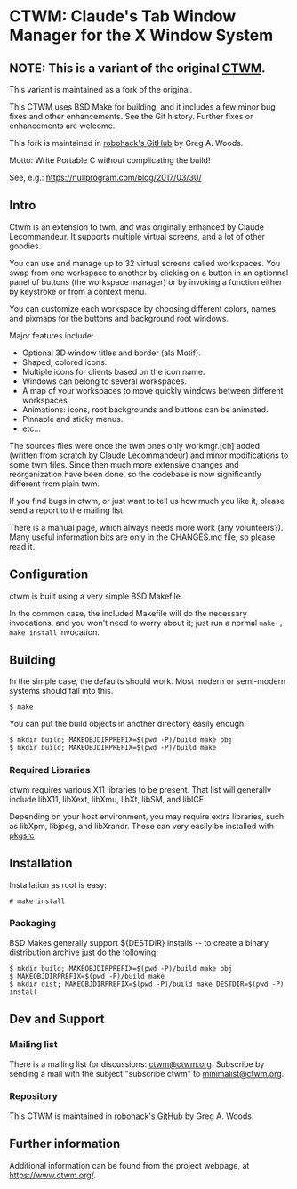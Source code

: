 # CTWM: Claude's Tab Window Manager for the X Window System

## NOTE:  This is a variant of the original [CTWM][CTWM].

This variant is maintained as a fork of the original.

This CTWM uses BSD Make for building, and it includes a few minor bug
fixes and other enhancements.  See the Git history.  Further fixes or
enhancements are welcome.

This fork is maintained in [robohack's GitHub][GHRC] by Greg A. Woods.

Motto:  Write Portable C without complicating the build!

See, e.g.: https://nullprogram.com/blog/2017/03/30/


## Intro

Ctwm is an extension to twm, and was originally enhanced by Claude
Lecommandeur.  It supports multiple virtual screens, and a lot of other
goodies.

You can use and manage up to 32 virtual screens called workspaces.  You
swap from one workspace to another by clicking on a button in an
optionnal panel of buttons (the workspace manager) or by invoking a
function either by keystroke or from a context menu.

You can customize each workspace by choosing different colors, names and
pixmaps for the buttons and background root windows.

Major features include:

* Optional 3D window titles and border (ala Motif).
* Shaped, colored icons.
* Multiple icons for clients based on the icon name.
* Windows can belong to several workspaces.
* A map of your workspaces to move quickly windows between
   different workspaces.
* Animations: icons, root backgrounds and buttons can be animated.
* Pinnable and sticky menus.
* etc...

The sources files were once the twm ones only workmgr.[ch] added (written
from scratch by Claude Lecommandeur) and minor modifications to some twm
files.  Since then much more extensive changes and reorganization have
been done, so the codebase is now significantly different from plain twm.

If you find bugs in ctwm, or just want to tell us how much you like it,
please send a report to the mailing list.

There is a manual page, which always needs more work (any volunteers?).
Many useful information bits are only in the CHANGES.md file, so please
read it.


## Configuration

ctwm is built using a very simple BSD Makefile.

In the common case, the included Makefile will do the necessary
invocations, and you won't need to worry about it; just run a normal
`make ; make install` invocation.


## Building

In the simple case, the defaults should work.  Most modern or semi-modern
systems should fall into this.

    $ make

You can put the build objects in another directory easily enough:

    $ mkdir build; MAKEOBJDIRPREFIX=$(pwd -P)/build make obj
    $ mkdir build; MAKEOBJDIRPREFIX=$(pwd -P)/build make


### Required Libraries

ctwm requires various X11 libraries to be present.  That list will
generally include libX11, libXext, libXmu, libXt, libSM, and libICE.

Depending on your host environment, you may require extra libraries,
such as libXpm, libjpeg, and libXrandr.  These can very easily be
installed with [pkgsrc][pkgsrc]


## Installation

Installation as root is easy:

    # make install


### Packaging

BSD Makes generally support ${DESTDIR} installs -- to create a binary
distribution archive just do the following:

    $ mkdir build; MAKEOBJDIRPREFIX=$(pwd -P)/build make obj
    $ MAKEOBJDIRPREFIX=$(pwd -P)/build make
    $ mkdir dist; MAKEOBJDIRPREFIX=$(pwd -P)/build make DESTDIR=$(pwd -P) install


## Dev and Support


### Mailing list

There is a mailing list for discussions: <ctwm@ctwm.org>.  Subscribe by
sending a mail with the subject "subscribe ctwm" to
<minimalist@ctwm.org>.


### Repository

This CTWM is maintained in [robohack's GitHub][GHRC] by Greg A. Woods.


## Further information

Additional information can be found from the project webpage, at
<https://www.ctwm.org/>.


[GHRC]: https://github.com/robohack/ctwm-mirror/
[CTWM]: https://github.com/fullermd/ctwm-mirror/
[pkgsrc]: https://pkgsrc.org/
